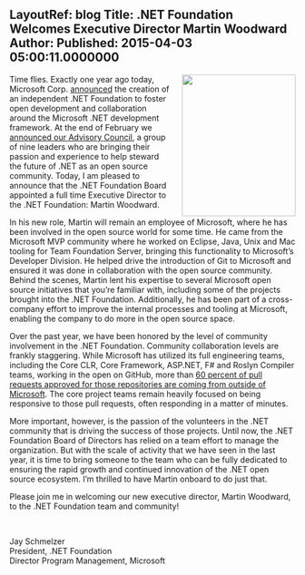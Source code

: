 LayoutRef: blog
Title: .NET Foundation Welcomes Executive Director Martin Woodward
Author: 
Published: 2015-04-03 05:00:11.0000000
---
<p><a href="https://www.dotnetfoundation.org/Media/Default/Images/MartinW.jpg"><img width="200" height="250" style="float: right; padding-left: 20px;" alt="" src="http://www.dotnetfoundation.orghttps://www.dotnetfoundation.org/Media/Default/Images/MartinW.jpg" /></a>Time flies. Exactly one year ago today, Microsoft Corp. <a href="http://www.dotnetfoundation.org/blog/net-foundation-established-to-foster-open-development">announced</a> the creation of an independent .NET Foundation to foster open development and collaboration around the Microsoft .NET development framework. At the end of February we <a href="http://www.dotnetfoundation.org/blog/welcoming-the-newly-minted-advisory-net-foundation-advisory-council-members">announced our Advisory Council</a>, a group of nine leaders who are bringing their passion and experience to help steward the future of .NET as an open source community. Today, I am pleased to announce that the .NET Foundation Board appointed a full time Executive Director to the .NET Foundation: Martin Woodward.</p>

<p>In his new role, Martin will remain an employee of Microsoft, where he has been involved in the open source world for some time. He came from the Microsoft MVP community where he worked on Eclipse, Java, Unix and Mac tooling for Team Foundation Server, bringing this functionality to Microsoft&rsquo;s Developer Division. He helped drive the introduction of Git to Microsoft and ensured it was done in collaboration with the open source community. Behind the scenes, Martin lent his expertise to several Microsoft open source initiatives that you&rsquo;re familiar with, including some of the projects brought into the .NET Foundation. Additionally, he has been part of a cross-company effort to improve the internal processes and tooling at Microsoft, enabling the company to do more in the open source space.</p>

<p>Over the past year, we have been honored by the level of community involvement in the .NET Foundation. Community collaboration levels are frankly staggering. While Microsoft has utilized its full engineering teams, including the Core CLR, Core Framework, ASP.NET, F# and Roslyn Compiler teams, working in the open on GitHub, more than <a href="https://twitter.com/DotNet/status/578933457914466304">60 percent of pull requests approved for those repositories are coming from outside of Microsoft</a>. The core project teams remain heavily focused on being responsive to those pull requests, often responding in a matter of minutes.</p>

<p>More important, however, is the passion of the volunteers in the .NET community that is driving the success of those projects. Until now, the .NET Foundation Board of Directors has relied on a team effort to manage the organization. But with the scale of activity that we have seen in the last year, it is time to bring someone to the team who can be fully dedicated to ensuring the rapid growth and continued innovation of the .NET open source ecosystem. I&rsquo;m thrilled to have Martin onboard to do just that.</p>

<p>Please join me in welcoming our new executive director, Martin Woodward, to the .NET Foundation team and community!</p>

<p>&nbsp;</p>

<p>Jay Schmelzer<br />President, .NET Foundation<br />Director Program Management, Microsoft</p>
